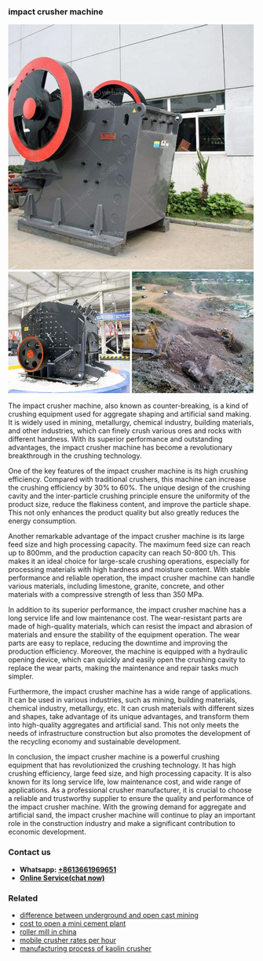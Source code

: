 <h3>impact crusher machine</h3><img src='1702260426.jpg' alt=''><p>The impact crusher machine, also known as counter-breaking, is a kind of crushing equipment used for aggregate shaping and artificial sand making. It is widely used in mining, metallurgy, chemical industry, building materials, and other industries, which can finely crush various ores and rocks with different hardness. With its superior performance and outstanding advantages, the impact crusher machine has become a revolutionary breakthrough in the crushing technology.</p><p>One of the key features of the impact crusher machine is its high crushing efficiency. Compared with traditional crushers, this machine can increase the crushing efficiency by 30% to 60%. The unique design of the crushing cavity and the inter-particle crushing principle ensure the uniformity of the product size, reduce the flakiness content, and improve the particle shape. This not only enhances the product quality but also greatly reduces the energy consumption.</p><p>Another remarkable advantage of the impact crusher machine is its large feed size and high processing capacity. The maximum feed size can reach up to 800mm, and the production capacity can reach 50-800 t/h. This makes it an ideal choice for large-scale crushing operations, especially for processing materials with high hardness and moisture content. With stable performance and reliable operation, the impact crusher machine can handle various materials, including limestone, granite, concrete, and other materials with a compressive strength of less than 350 MPa.</p><p>In addition to its superior performance, the impact crusher machine has a long service life and low maintenance cost. The wear-resistant parts are made of high-quality materials, which can resist the impact and abrasion of materials and ensure the stability of the equipment operation. The wear parts are easy to replace, reducing the downtime and improving the production efficiency. Moreover, the machine is equipped with a hydraulic opening device, which can quickly and easily open the crushing cavity to replace the wear parts, making the maintenance and repair tasks much simpler.</p><p>Furthermore, the impact crusher machine has a wide range of applications. It can be used in various industries, such as mining, building materials, chemical industry, metallurgy, etc. It can crush materials with different sizes and shapes, take advantage of its unique advantages, and transform them into high-quality aggregates and artificial sand. This not only meets the needs of infrastructure construction but also promotes the development of the recycling economy and sustainable development.</p><p>In conclusion, the impact crusher machine is a powerful crushing equipment that has revolutionized the crushing technology. It has high crushing efficiency, large feed size, and high processing capacity. It is also known for its long service life, low maintenance cost, and wide range of applications. As a professional crusher manufacturer, it is crucial to choose a reliable and trustworthy supplier to ensure the quality and performance of the impact crusher machine. With the growing demand for aggregate and artificial sand, the impact crusher machine will continue to play an important role in the construction industry and make a significant contribution to economic development.</p><h3>Contact us</h3><ul><li><strong>Whatsapp:&nbsp;<a href="https://wa.me/8613661969651">+8613661969651</a></strong></li><li><a href="https://swt.shibang-china.com/?git&amp;zhl&amp;impact crusher machine"><strong>Online Service(chat now)</strong></a></li></ul><h3>Related</h3><ul><li><a href='difference between underground and open cast mining.md'>difference between underground and open cast mining</a></li><li><a href='cost to open a mini cement plant.md'>cost to open a mini cement plant</a></li><li><a href='roller mill in china.md'>roller mill in china</a></li><li><a href='mobile crusher rates per hour.md'>mobile crusher rates per hour</a></li><li><a href='manufacturing process of kaolin crusher.md'>manufacturing process of kaolin crusher</a></li></ul>